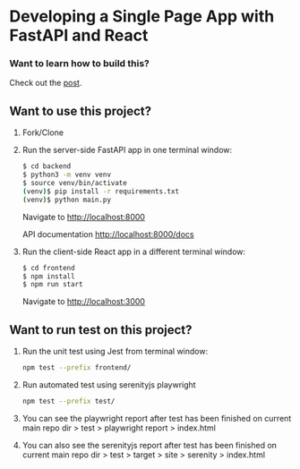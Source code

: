 # Developing a Single Page App with FastAPI and React

### Want to learn how to build this?

Check out the [post](https://testdriven.io/blog/fastapi-react/).

## Want to use this project?

1. Fork/Clone

1. Run the server-side FastAPI app in one terminal window:

   ```sh
   $ cd backend
   $ python3 -m venv venv
   $ source venv/bin/activate
   (venv)$ pip install -r requirements.txt
   (venv)$ python main.py
   ```

   Navigate to [http://localhost:8000](http://localhost:8000)
   
   API documentation [http://localhost:8000/docs](http://localhost:8000/docs)

1. Run the client-side React app in a different terminal window:

   ```sh
   $ cd frontend
   $ npm install
   $ npm run start
   ```

   Navigate to [http://localhost:3000](http://localhost:3000)

## Want to run test on this project?

1. Run the unit test using Jest from terminal window:

   ```sh
   npm test --prefix frontend/
   ```

1. Run automated test using serenityjs playwright

   ```sh
   npm test --prefix test/
   ```

1. You can see the playwright report after test has been finished on current main repo dir > test > playwright report > index.html

1. You can also see the serenityjs report after test has been finished on current main repo dir > test > target > site > serenity > index.html

